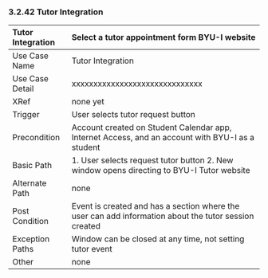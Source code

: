 ### 3.2.42 Tutor Integration

| Tutor Integration| Select a tutor appointment form BYU-I website        |
|:--------------| :--------------|
|Use Case Name  | Tutor Integration                                       |
|Use Case Detail| xxxxxxxxxxxxxxxxxxxxxxxxxxxxxx |
|XRef           |    none yet                                             |
|Trigger        | User selects tutor request button                       |
|Precondition   | Account created on Student Calendar app, Internet Access, and an account with BYU-I as a student                |
|Basic Path     | 1. User selects request tutor button 2. New window opens directing to BYU-I Tutor website    |
|Alternate Path | none                                                    |
|Post Condition | Event is created and has a section where the user can add  information about the tutor session created             |
|Exception Paths|Window can be closed at any time, not setting tutor event|
|Other          | none                                                    |
